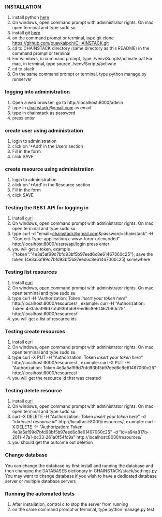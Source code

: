 ### INSTALLATION
1. install python [here](https://www.python.org/downloads/release/python-362/)
2. On windows, open command prompt with administrator rights. On mac open terminal and type sudo su
3. install git [here](https://gist.github.com/derhuerst/1b15ff4652a867391f03)
4. on the command prompt or terminal, type git clone https://github.com/puaykaipoh/CHAINSTACK.git
5. cd to CHAINSTACK directory (same directory as this README) in the command prompt or terminal
6. For windows, in command prompt, type .\venv\Scripts\activate.bat For mac, in terminal, type source ./venv/Scripts/activate
7. cd to stack
8. On the same command prompt or terminal, type python manage.py runserver

### logging into administration
1. Open a web browser, go to http://localhost:8000/admin
2. type in chainstack@gmail.com as email
3. type in chainstack as password
4. press enter

### create user using administration
1. login to administration
2. click on '+Add' in the Users section
3. Fill in the form
4. click SAVE

### create resource using administration
1. login to administration
2. click on '+Add' in the Resource section
3. Fill in the form
4. click SAVE

### Testing the REST API for logging in
1. install [curl](https://help.ubidots.com/how-to-with-ubidots/learn-how-to-install-run-curl-on-windowsmacosxlinux)
2. On windows, open command prompt with administrator rights. On mac open terminal and type sudo su
3. type curl -d "email=chainstack@gmail.com&password=chainstack" -H "Content-Type: application/x-www-form-urlencoded" http://localhost:8000/users/api/login press enter
4. you will get a token, example {"token":"4e3a5af99d7bfd93bf5b97eed6c8e61467060c25"}, save the token (4e3a5af99d7bfd93bf5b97eed6c8e61467060c25) somewhere

### Testing list resources
1. install [curl](https://help.ubidots.com/how-to-with-ubidots/learn-how-to-install-run-curl-on-windowsmacosxlinux)
2. On windows, open command prompt with administrator rights. On mac open terminal and type sudo su
3. type curl -H "Authorization: Token *insert your token here*" http://localhost:8000/resources/ , example: curl -H "Authorization: Token 4e3a5af99d7bfd93bf5b97eed6c8e61467060c25" http://localhost:8000/resources/
4. you will get a list of resource ids

### Testing create resources
1. install [curl](https://help.ubidots.com/how-to-with-ubidots/learn-how-to-install-run-curl-on-windowsmacosxlinux)
2. On windows, open command prompt with administrator rights. On mac open terminal and type sudo su
3. type curl -X PUT -H "Authorization: Token *insert your token here*" http://localhost:8000/resources/ , example: curl -X PUT -H "Authorization: Token 4e3a5af99d7bfd93bf5b97eed6c8e61467060c25" http://localhost:8000/resources/
4. you will get the resource id that was created

### Testing delete resource
1. install [curl](https://help.ubidots.com/how-to-with-ubidots/learn-how-to-install-run-curl-on-windowsmacosxlinux)
2. On windows, open command prompt with administrator rights. On mac open terminal and type sudo su
3. curl -X DELETE -H "Authorization: Token *insert your token here*" -d "id=*insert resource id*" http://localhost:8000/resources/, example: curl -X DELETE -H "Authorization: Token 4e3a5af99d7bfd93bf5b97eed6c8e61467060c25" -d "id=a94a817b-2011-47a1-bc33-261a0f54fc9a" http://localhost:8000/resources/
4. you should get the outcome out deletion

### Change database
You can change the database by first install and running the database and then changing the DATABASES dictionary in CHAINSTACK/stack/settings.py
You may want to change database if you wish to have a dedicated database server or multiple database servers

### Running the automated tests
1. After installation, control c to stop the server from running
2. on the same command prompt or terminal, type python manage.py test